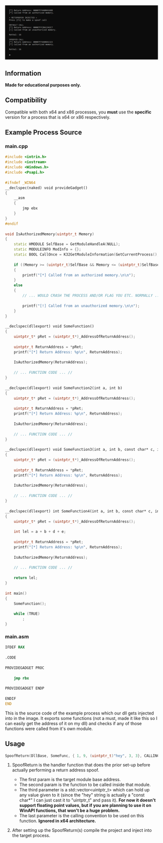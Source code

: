 <p align="center">
<img src="https://github.com/paskalian/RetSpoofer/blob/master/Images/RetSpoofer.svg" alt="Menu"/>
</p>

## Information
**Made for educational purposes only.**<br>

## Compatibility
Compatible with both x64 and x86 processes, you **must** use the **specific** version for a process that is x64 or x86 respectively.

## Example Process Source
### main.cpp
```cpp
#include <intrin.h>
#include <iostream>
#include <Windows.h>
#include <Psapi.h>

#ifndef _WIN64
__declspec(naked) void provideGadget()
{
    __asm
    {
        jmp ebx
    }
}
#endif

void IsAuthorizedMemory(uintptr_t Memory)
{
    static HMODULE SelfBase = GetModuleHandleA(NULL);
    static MODULEINFO ModInfo = {};
    static BOOL CallOnce = K32GetModuleInformation(GetCurrentProcess(), SelfBase, &ModInfo, sizeof(MODULEINFO));

    if ((Memory >= (uintptr_t)SelfBase && Memory <= (uintptr_t)SelfBase + ModInfo.SizeOfImage))
    {
        printf("[*] Called from an authorized memory.\n\n");
    }
    else
    {
        // ... WOULD CRASH THE PROCESS AND/OR FLAG YOU ETC. NORMALLY ... //

        printf("[!] Called from an unauthorized memory.\n\n");
    }
}

__declspec(dllexport) void SomeFunction()
{
    uintptr_t* pRet = (uintptr_t*)_AddressOfReturnAddress();

    uintptr_t ReturnAddress = *pRet;
    printf("[*] Return Address: %p\n", ReturnAddress);

    IsAuthorizedMemory(ReturnAddress);

    // ... FUNCTION CODE ... //
}

__declspec(dllexport) void SomeFunction2(int a, int b)
{
    uintptr_t* pRet = (uintptr_t*)_AddressOfReturnAddress();

    uintptr_t ReturnAddress = *pRet;
    printf("[*] Return Address: %p\n", ReturnAddress);

    IsAuthorizedMemory(ReturnAddress);

    // ... FUNCTION CODE ... //
}

__declspec(dllexport) void SomeFunction3(int a, int b, const char* c, int d, int e)
{
    uintptr_t* pRet = (uintptr_t*)_AddressOfReturnAddress();

    uintptr_t ReturnAddress = *pRet;
    printf("[*] Return Address: %p\n", ReturnAddress);

    IsAuthorizedMemory(ReturnAddress);

    // ... FUNCTION CODE ... //
}

__declspec(dllexport) int SomeFunction4(int a, int b, const char* c, int d, int e)
{
    uintptr_t* pRet = (uintptr_t*)_AddressOfReturnAddress();

    int lel = a + b + d + e;

    uintptr_t ReturnAddress = *pRet;
    printf("[*] Return Address: %p\n", ReturnAddress);

    IsAuthorizedMemory(ReturnAddress);

    // ... FUNCTION CODE ... //

    return lel;
}

int main()
{
    SomeFunction();

    while (TRUE)
        ;
}
```
### main.asm
```asm
IFDEF RAX

.CODE

PROVIDEGADGET PROC

	jmp rbx

PROVIDEGADGET ENDP

ENDIF
END
```

This is the source code of the example process which our dll gets injected into in the image. It exports some functions (not a must, made it like this so I can easily get the address of it on my dll) and checks if any of those functions were called from it's own module.

## Usage
```cpp
SpoofReturn(DllBase, SomeFunc, { 1, 9, (uintptr_t)"hey", 3, 3}, CALLINGCONVENTION::CC_CDECL);
```
1. SpoofReturn is the handler function that does the prior set-up before actually performing a return address spoof.
   - The first param is the target module base address.
   - The second param is the function to be called inside that module.
   - The third parameter is a std::vector\<uintptr_t\> which can hold up any value given to it (since the "hey" string is actually a "const char*" I can just cast it to "uintptr_t" and pass it). **For now it doesn't support floating point values, but if you are planning to use it on WinAPI functions, that won't be a huge problem.**
   - The last parameter is the calling convention to be used on this function. **Ignored in x64 architecture.**

2. After setting up the SpoofReturn(s) compile the project and inject into the target process.
